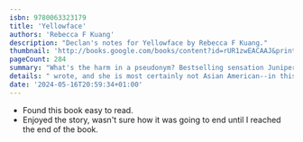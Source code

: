 ```yaml
---
isbn: 9780063323179
title: 'Yellowface'
authors: 'Rebecca F Kuang'
description: "Declan's notes for Yellowface by Rebecca F Kuang."
thumbnail: 'http://books.google.com/books/content?id=rUR1zwEACAAJ&printsec=frontcover&img=1&zoom=5&source=gbs_api'
pageCount: 284
summary: "What's the harm in a pseudonym? Bestselling sensation Juniper Song is not who she says she is, she didn't write the book she claims she"
details: " wrote, and she is most certainly not Asian American--in this chilling and hilariously cutting novel from the #1 New York Times bestselling author R. F. Kuang in the vein of White Ivy and The Other Black Girl. Authors June Hayward and Athena Liu were supposed to be twin rising stars: same year at Yale, same debut year in publishing. But Athena's a cross-genre literary darling, and June didn't even get a paperback release. Nobody wants stories about basic white girls, June thinks. So when June witnesses Athena's death in a freak accident, she acts on impulse: she steals Athena's just-finished masterpiece, an experimental novel about the unsung contributions of Chinese laborers to the British and French war efforts during World War I. So what if June edits Athena's novel and sends it to her agent as her own work? So what if she lets her new publisher rebrand her as Juniper Song--complete with an ambiguously ethnic author photo? Doesn't this piece of history deserve to be told, whoever the teller? That's what June claims, and the New York Times bestseller list seems to agree. But June can't get away from Athena's shadow, and emerging evidence threatens to bring June's (stolen) success down around her. As June races to protect her secret, she discovers exactly how far she will go to keep what she thinks she deserves. With its totally immersive first-person voice, Yellowface takes on questions of diversity, racism, and cultural appropriation not only in the publishing industry but the persistent erasure of Asian-American voices and history by Western white society. R. F. Kuang's novel is timely, razor-sharp, and eminently readable."
date: '2024-05-16T20:59:34+01:00'
---
```


- Found this book easy to read.
- Enjoyed the story, wasn't sure how it was going to end until I reached the end of the book.
